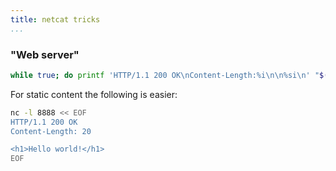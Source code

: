 ```yaml
---
title: netcat tricks
...
```



### "Web server"

```bash
while true; do printf 'HTTP/1.1 200 OK\nContent-Length:%i\n\n%si\n' "$(wc -c < index.html)" "$(cat index.html)" | nc -l 8888; done
```

For static content the following is easier:

```bash
nc -l 8888 << EOF
HTTP/1.1 200 OK
Content-Length: 20

<h1>Hello world!</h1>
EOF
```
